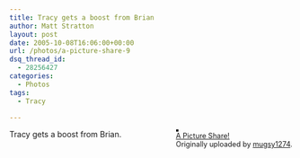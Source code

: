 ```yaml
---
title: Tracy gets a boost from Brian
author: Matt Stratton
layout: post
date: 2005-10-08T16:06:00+00:00
url: /photos/a-picture-share-9
dsq_thread_id:
  - 28256427
categories:
  - Photos
tags:
  - Tracy

---
```

<div style="float:right;margin-left:10px;margin-bottom:10px;">
  <a title="photo sharing" href="http://www.flickr.com/photos/mugsy/50573880/"><img style="border:solid 2px #000000;" src="http://static.flickr.com/32/50573880_4f43d50b5b_m.jpg" alt="" /></a><br /> <span style="font-size:.9em;margin-top:0;"> <a href="http://www.flickr.com/photos/mugsy/50573880/">A Picture Share!</a><br /> Originally uploaded by <a href="http://www.flickr.com/people/mugsy/">mugsy1274</a>. </span>
</div>

Tracy gets a boost from Brian.